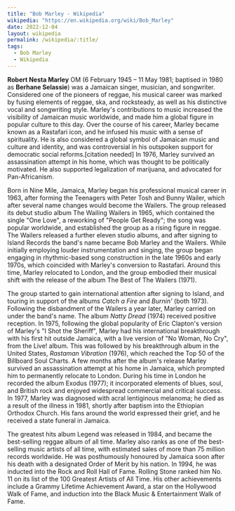 ```yaml
---
title: "Bob Marley - Wikipedia"
wikipedia: "https://en.wikipedia.org/wiki/Bob_Marley"
date: 2022-12-04
layout: wikipedia
permalink: /wikipedia/:title/
tags:
  - Bob Marley
  - Wikipedia
---
```

**Robert Nesta Marley** OM (6 February 1945 – 11 May 1981; baptised in 1980 as **Berhane Selassie**) was a Jamaican singer, musician, and songwriter. Considered one of the pioneers of reggae, his musical career was marked by fusing elements of reggae, ska, and rocksteady, as well as his distinctive vocal and songwriting style. Marley's contributions to music increased the visibility of Jamaican music worldwide, and made him a global figure in popular culture to this day. Over the course of his career, Marley became known as a Rastafari icon, and he infused his music with a sense of spirituality. He is also considered a global symbol of Jamaican music and culture and identity, and was controversial in his outspoken support for democratic social reforms.[citation needed] In 1976, Marley survived an assassination attempt in his home, which was thought to be politically motivated. He also supported legalization of marijuana, and advocated for Pan-Africanism.

Born in Nine Mile, Jamaica, Marley began his professional musical career in 1963, after forming the Teenagers with Peter Tosh and Bunny Wailer, which after several name changes would become the Wailers. The group released its debut studio album The Wailing Wailers in 1965, which contained the single "One Love", a reworking of "People Get Ready"; the song was popular worldwide, and established the group as a rising figure in reggae. The Wailers released a further eleven studio albums, and after signing to Island Records the band's name became Bob Marley and the Wailers. While initially employing louder instrumentation and singing, the group began engaging in rhythmic-based song construction in the late 1960s and early 1970s, which coincided with Marley's conversion to Rastafari. Around this time, Marley relocated to London, and the group embodied their musical shift with the release of the album The Best of The Wailers (1971).

The group started to gain international attention after signing to Island, and touring in support of the albums *Catch a Fire* and *Burnin'* (both 1973). Following the disbandment of the Wailers a year later, Marley carried on under the band's name. The album *Natty Dread* (1974) received positive reception. In 1975, following the global popularity of Eric Clapton's version of Marley's "I Shot the Sheriff", Marley had his international breakthrough with his first hit outside Jamaica, with a live version of "No Woman, No Cry", from the Live! album. This was followed by his breakthrough album in the United States, *Rastaman Vibration* (1976), which reached the Top 50 of the Billboard Soul Charts. A few months after the album's release Marley survived an assassination attempt at his home in Jamaica, which prompted him to permanently relocate to London. During his time in London he recorded the album Exodus (1977); it incorporated elements of blues, soul, and British rock and enjoyed widespread commercial and critical success. In 1977, Marley was diagnosed with acral lentiginous melanoma; he died as a result of the illness in 1981, shortly after baptism into the Ethiopian Orthodox Church. His fans around the world expressed their grief, and he received a state funeral in Jamaica.

The greatest hits album Legend was released in 1984, and became the best-selling reggae album of all time. Marley also ranks as one of the best-selling music artists of all time, with estimated sales of more than 75 million records worldwide. He was posthumously honoured by Jamaica soon after his death with a designated Order of Merit by his nation. In 1994, he was inducted into the Rock and Roll Hall of Fame. Rolling Stone ranked him No. 11 on its list of the 100 Greatest Artists of All Time. His other achievements include a Grammy Lifetime Achievement Award, a star on the Hollywood Walk of Fame, and induction into the Black Music & Entertainment Walk of Fame.